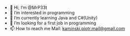- 👋 Hi, I’m @MrP33t
- 👀 I’m interested in programming
- 🌱 I’m currently learning Java and C#(Unity)
- 💞️ I’m looking for a first job in programming
- 📫 How to reach me Mail: kaminski.piotr.mail@gmail.com

<!---
MrP33t/MrP33t is a ✨ special ✨ repository because its `README.md` (this file) appears on your GitHub profile.
You can click the Preview link to take a look at your changes.
--->
